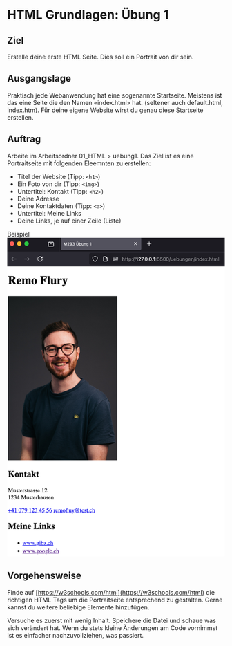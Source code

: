 # HTML Grundlagen: Übung 1

## Ziel
Erstelle deine erste HTML Seite. Dies soll ein Portrait von dir sein.

## Ausgangslage
Praktisch jede Webanwendung hat eine sogenannte Startseite. Meistens ist das eine Seite die den Namen «index.html» hat. (seltener auch default.html, index.htm). Für deine eigene Website wirst du genau diese Startseite erstellen.

## Auftrag
Arbeite im Arbeitsordner 01_HTML > uebung1.
Das Ziel ist es eine Portraitseite mit folgenden Eleemnten zu erstellen:
- Titel der Website (Tipp: `<h1>`)
- Ein Foto von dir (Tipp: `<img>`)
- Untertitel: Kontakt (Tipp: `<h2>`)
- Deine Adresse
- Deine Kontaktdaten (Tipp: `<a>`)
- Untertitel: Meine Links
- Deine Links, je auf einer Zeile (Liste)

Beispiel ![Beispiel Website](beispiel.png)


## Vorgehensweise
Finde auf [https://w3schools.com/html](https://w3schools.com/html) die richtigen HTML Tags um die Portraitseite entsprechend zu gestalten. Gerne kannst du weitere beliebige Elemente hinzufügen.

Versuche es zuerst mit wenig Inhalt. Speichere die Datei und schaue was sich verändert hat. Wenn du stets kleine Änderungen am Code vornimmst ist es einfacher nachzuvollziehen, was passiert.
